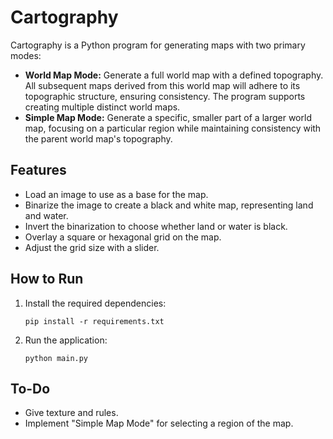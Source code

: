 # Cartography

Cartography is a Python program for generating maps with two primary modes:

- **World Map Mode:** Generate a full world map with a defined topography. All subsequent maps derived from this world map will adhere to its topographic structure, ensuring consistency. The program supports creating multiple distinct world maps.
- **Simple Map Mode:** Generate a specific, smaller part of a larger world map, focusing on a particular region while maintaining consistency with the parent world map's topography.

## Features

- Load an image to use as a base for the map.
- Binarize the image to create a black and white map, representing land and water.
- Invert the binarization to choose whether land or water is black.
- Overlay a square or hexagonal grid on the map.
- Adjust the grid size with a slider.

## How to Run

1.  Install the required dependencies:
    ```
    pip install -r requirements.txt
    ```
2.  Run the application:
    ```
    python main.py
    ```

## To-Do

- Give texture and rules.
- Implement "Simple Map Mode" for selecting a region of the map.
